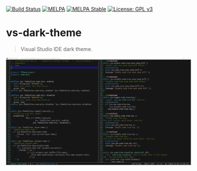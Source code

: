 [![Build Status](https://travis-ci.com/jcs090218/vs-dark-theme.svg?branch=master)](https://travis-ci.com/jcs090218/vs-dark-theme)
[![MELPA](https://melpa.org/packages/vs-dark-theme-badge.svg)](https://melpa.org/#/vs-dark-theme)
[![MELPA Stable](https://stable.melpa.org/packages/vs-dark-theme-badge.svg)](https://stable.melpa.org/#/vs-dark-theme)
[![License: GPL v3](https://img.shields.io/badge/License-GPL%20v3-blue.svg)](https://www.gnu.org/licenses/gpl-3.0)


# vs-dark-theme
> Visual Studio IDE dark theme.

<p align="center">
  <img src="./screenshot/vs-dark-theme.png"/>
</p>

